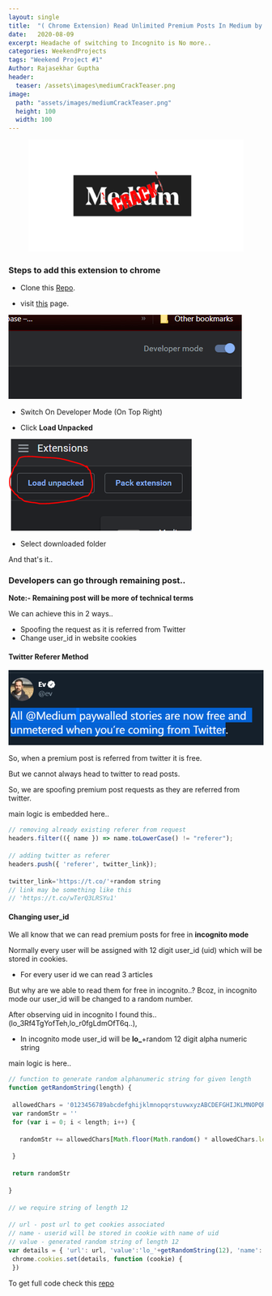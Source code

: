 ```yaml
---
layout: single
title:  "( Chrome Extension) Read Unlimited Premium Posts In Medium by Rajasekhar Guptha"
date:   2020-08-09
excerpt: Headache of switching to Incognito is No more.. 
categories: WeekendProjects
tags: "Weekend Project #1"
Author: Rajasekhar Guptha
header:
  teaser: /assets\images\mediumCrackTeaser.png
image: 
  path: "assets/images/mediumCrackTeaser.png"
  height: 100
  width: 100
---
```

<figure>
  <img src="/assets\images\mediumCrackTeaser.png" alt="Medium Crack image">
  
</figure>

### Steps to add this extension to chrome

+ Clone this [Repo](https://github.com/RajasekharGuptha/Medium-Freeifier).

+ visit [this](chrome://extensions/) page.

![Developer Mode](/assets\images\developermodetoggle.png)

+ Switch On Developer Mode (On Top Right)

+ Click **Load Unpacked**

![load unpacked](/assets\images\loadUnpacked.png)

+ Select downloaded folder  

And that's it..

### Developers can go through remaining post..
**Note:-  Remaining post will be more of technical terms**

We can achieve this in 2 ways..

+ Spoofing the request as it is referred from Twitter
+ Change user_id in website cookies 

#### Twitter Referer Method

![Tweet](/assets\images\tweet.png)

So, when a premium post is referred from twitter it is free.

But we cannot always head to twitter to read posts.

So, we are spoofing premium post requests as they are referred from twitter.

main logic is embedded here..
```js
// removing already existing referer from request
headers.filter(({ name }) => name.toLowerCase() != "referer");

// adding twitter as referer
headers.push({ 'referer', twitter_link});

twitter_link='https://t.co/'+random string
// link may be something like this
// 'https://t.co/wTerQ3LRSYu1'
```

#### Changing user_id

We all know that we can read premium posts for free in **incognito mode**

Normally every user will be assigned with 12 digit user_id (uid) which will be stored in cookies.

+ For every user id we can read 3 articles 

But why are we able to read them for free in  incognito..?
 Bcoz, in incognito mode our user_id will be changed to a random number.

 After observing uid in incognito I found this..(lo_3Rf4TgYofTeh,lo_r0fgLdmOfT6q..),

 + In incognito mode user_id will be **lo_**+random 12 digit alpha numeric string

main logic is here..
 ```js
// function to generate random alphanumeric string for given length
 function getRandomString(length) {

  allowedChars = '0123456789abcdefghijklmnopqrstuvwxyzABCDEFGHIJKLMNOPQRSTUVWXYZ'
  var randomStr = ''
  for (var i = 0; i < length; i++) {

    randomStr += allowedChars[Math.floor(Math.random() * allowedChars.length)]

  }

  return randomStr

}

// we require string of length 12

// url - post url to get cookies associated
// name - userid will be stored in cookie with name of uid 
// value - generated random string of length 12
var details = { 'url': url, 'value':'lo_'+getRandomString(12), 'name': 'uid' }
  chrome.cookies.set(details, function (cookie) {
  })


```

To get full code check this [repo](https://github.com/RajasekharGuptha/Medium-Freeifier)
